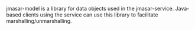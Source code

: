 jmasar-model is a library for data objects used in the jmasar-service. 
Java-based clients using the service can use this library to facilitate
marshalling/unmarshalling.

